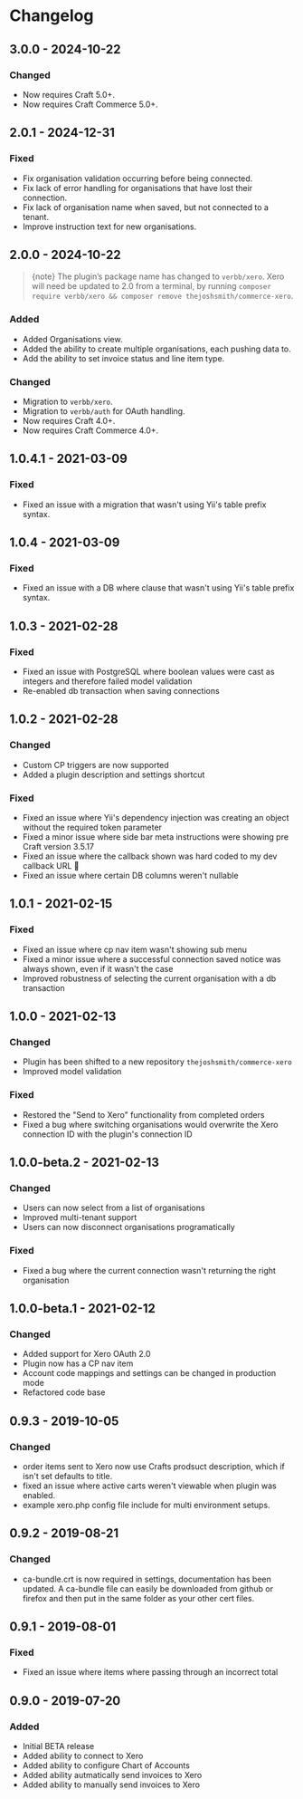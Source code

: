 # Changelog

## 3.0.0 - 2024-10-22

### Changed
- Now requires Craft 5.0+.
- Now requires Craft Commerce 5.0+.

## 2.0.1 - 2024-12-31

### Fixed
- Fix organisation validation occurring before being connected.
- Fix lack of error handling for organisations that have lost their connection.
- Fix lack of organisation name when saved, but not connected to a tenant.
- Improve instruction text for new organisations.

## 2.0.0 - 2024-10-22
> {note} The plugin’s package name has changed to `verbb/xero`. Xero will need be updated to 2.0 from a terminal, by running `composer require verbb/xero && composer remove thejoshsmith/commerce-xero`.

### Added
- Added Organisations view.
- Added the ability to create multiple organisations, each pushing data to.
- Add the ability to set invoice status and line item type.

### Changed
- Migration to `verbb/xero`.
- Migration to `verbb/auth` for OAuth handling.
- Now requires Craft 4.0+.
- Now requires Craft Commerce 4.0+.

## 1.0.4.1 - 2021-03-09

### Fixed
- Fixed an issue with a migration that wasn't using Yii's table prefix syntax.

## 1.0.4 - 2021-03-09
### Fixed
- Fixed an issue with a DB where clause that wasn't using Yii's table prefix syntax.

## 1.0.3 - 2021-02-28

### Fixed
- Fixed an issue with PostgreSQL where boolean values were cast as integers and therefore failed model validation
- Re-enabled db transaction when saving connections

## 1.0.2 - 2021-02-28

### Changed
- Custom CP triggers are now supported
- Added a plugin description and settings shortcut

### Fixed
- Fixed an issue where Yii's dependency injection was creating an object without the required token parameter
- Fixed a minor issue where side bar meta instructions were showing pre Craft version 3.5.17
- Fixed an issue where the callback shown was hard coded to my dev callback URL 🤦
- Fixed an issue where certain DB columns weren't nullable

## 1.0.1 - 2021-02-15

### Fixed
- Fixed an issue where cp nav item wasn't showing sub menu
- Fixed a minor issue where a successful connection saved notice was always shown, even if it wasn't the case
- Improved robustness of selecting the current organisation with a db transaction

## 1.0.0 - 2021-02-13

### Changed
- Plugin has been shifted to a new repository `thejoshsmith/commerce-xero`
- Improved model validation

### Fixed
- Restored the "Send to Xero" functionality from completed orders
- Fixed a bug where switching organisations would overwrite the Xero connection ID with the plugin's connection ID

## 1.0.0-beta.2 - 2021-02-13

### Changed
- Users can now select from a list of organisations
- Improved multi-tenant support
- Users can now disconnect organisations programatically

### Fixed
- Fixed a bug where the current connection wasn't returning the right organisation

## 1.0.0-beta.1 - 2021-02-12

### Changed
- Added support for Xero OAuth 2.0
- Plugin now has a CP nav item
- Account code mappings and settings can be changed in production mode
- Refactored code base

## 0.9.3 - 2019-10-05

### Changed
- order items sent to Xero now use Crafts prodsuct description, which if isn't set defaults to title.
- fixed an issue where active carts weren't viewable when plugin was enabled.
- example xero.php config file include for multi environment setups.

## 0.9.2 - 2019-08-21

### Changed
- ca-bundle.crt is now required in settings, documentation has been updated. A ca-bundle file can easily be downloaded from github or firefox and then put in the same folder as your other cert files.

## 0.9.1 - 2019-08-01

### Fixed
- Fixed an issue where items where passing through an incorrect total

## 0.9.0 - 2019-07-20

### Added
- Initial BETA release
- Added ability to connect to Xero
- Added ability to configure Chart of Accounts
- Added ability autmatically send invoices to Xero
- Added ability to manually send invoices to Xero